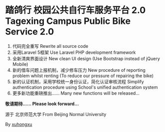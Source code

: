 踏鸽行 校园公共自行车服务平台 2.0 Tagexing Campus Public Bike Service 2.0
===========================================================================
1. 代码完全重写
	Rewrite all source code
2. 采用Laravel 5框架
	Use Laravel PHP development framework
3. 全新清爽界面设计
	New clean UI design (Use Bootstrap instead of jQuery Mobile)
4. 新的借车问题上报机制，减少修车压力
	New procedure of reporting problem whilst renting (To reduce our pressure of repairing the bike)
5. 新的认证机制，采用学校统一身份认证，简化认证审核流程 
	Simplify authentication procedure using School's unified authentication system 
6. 更多新功能重磅推出…… 
	Many new functions will be released...

**敬请期待……
Please look forward...**

源于 北京师范大学  From  Beijing Normal University

By [xuhongxu](http://www.xuhongxu.cn)
